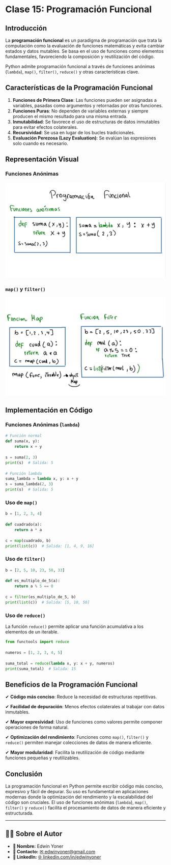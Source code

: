 # Clase 15: Programación Funcional

## Introducción
La **programación funcional** es un paradigma de programación que trata la computación como la evaluación de funciones matemáticas y evita cambiar estados y datos mutables. Se basa en el uso de funciones como elementos fundamentales, favoreciendo la composición y reutilización del código. 

Python admite programación funcional a través de funciones anónimas (`lambda`), `map()`, `filter()`, `reduce()` y otras características clave.

## Características de la Programación Funcional

1. **Funciones de Primera Clase**: Las funciones pueden ser asignadas a variables, pasadas como argumentos y retornadas por otras funciones.
2. **Funciones Puras**: No dependen de variables externas y siempre producen el mismo resultado para una misma entrada.
3. **Inmutabilidad**: Se favorece el uso de estructuras de datos inmutables para evitar efectos colaterales.
4. **Recursividad**: Se usa en lugar de los bucles tradicionales.
5. **Evaluación Perezosa (Lazy Evaluation)**: Se evalúan las expresiones solo cuando es necesario.

## Representación Visual

### Funciones Anónimas
![Funciones Anónimas](images/15.0.png)

### `map()` y `filter()`
![Función Map y Filter](images/15.1.png)

## Implementación en Código

### Funciones Anónimas (`lambda`)

```python
# Función normal
def suma(x, y):
    return x + y

s = suma(2, 3)
print(s)  # Salida: 5

# Función lambda
suma_lambda = lambda x, y: x + y
s = suma_lambda(2, 3)
print(s)  # Salida: 5
```

### Uso de `map()`

```python
b = [1, 2, 3, 4]

def cuadrado(a):
    return a * a

c = map(cuadrado, b)
print(list(c))  # Salida: [1, 4, 9, 16]
```

### Uso de `filter()`

```python
b = [2, 5, 10, 23, 50, 33]

def es_multiplo_de_5(a):
    return a % 5 == 0

c = filter(es_multiplo_de_5, b)
print(list(c))  # Salida: [5, 10, 50]
```

### Uso de `reduce()`

La función `reduce()` permite aplicar una función acumulativa a los elementos de un iterable.

```python
from functools import reduce

numeros = [1, 2, 3, 4, 5]

suma_total = reduce(lambda x, y: x + y, numeros)
print(suma_total)  # Salida: 15
```

## Beneficios de la Programación Funcional
✔ **Código más conciso**: Reduce la necesidad de estructuras repetitivas.

✔ **Facilidad de depuración**: Menos efectos colaterales al trabajar con datos inmutables.

✔ **Mayor expresividad**: Uso de funciones como valores permite componer operaciones de forma natural.

✔ **Optimización del rendimiento**: Funciones como `map()`, `filter()` y `reduce()` permiten manejar colecciones de datos de manera eficiente.

✔ **Mayor modularidad**: Facilita la reutilización de código mediante funciones pequeñas y reutilizables.

## Conclusión
La programación funcional en Python permite escribir código más conciso, expresivo y fácil de depurar. Su uso es fundamental en aplicaciones modernas donde la optimización del rendimiento y la escalabilidad del código son cruciales. El uso de funciones anónimas (`lambda`), `map()`, `filter()` y `reduce()` facilita el procesamiento de datos de manera eficiente y estructurada.

---

## 👨‍💻 Sobre el Autor

- **👤 Nombre:** Edwin Yoner
- **📧 Contacto:** [✉ edwinyoner@gmail.com](mailto:edwinyoner@gmail.com)
- **🔗 LinkedIn:** [🌐 linkedin.com/in/edwinyoner](https://www.linkedin.com/in/edwinyoner)